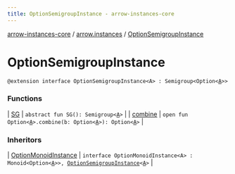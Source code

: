 ```yaml
---
title: OptionSemigroupInstance - arrow-instances-core
---
```


[arrow-instances-core](../../index.html) / [arrow.instances](../index.html) / [OptionSemigroupInstance](./index.html)

# OptionSemigroupInstance

`@extension interface OptionSemigroupInstance<A> : Semigroup<Option<`[`A`](index.html#A)`>>`

### Functions

| [SG](-s-g.html) | `abstract fun SG(): Semigroup<`[`A`](index.html#A)`>` |
| [combine](combine.html) | `open fun Option<`[`A`](index.html#A)`>.combine(b: Option<`[`A`](index.html#A)`>): Option<`[`A`](index.html#A)`>` |

### Inheritors

| [OptionMonoidInstance](../-option-monoid-instance/index.html) | `interface OptionMonoidInstance<A> : Monoid<Option<`[`A`](../-option-monoid-instance/index.html#A)`>>, `[`OptionSemigroupInstance`](./index.html)`<`[`A`](../-option-monoid-instance/index.html#A)`>` |


